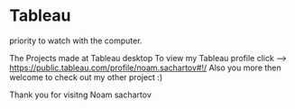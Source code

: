 # Tableau

priority to watch with the computer.

The Projects made at Tableau desktop
To view my Tableau profile click --> https://public.tableau.com/profile/noam.sachartov#!/
Also you more then welcome to check out my other project :)

Thank you for visitng
Noam sachartov
